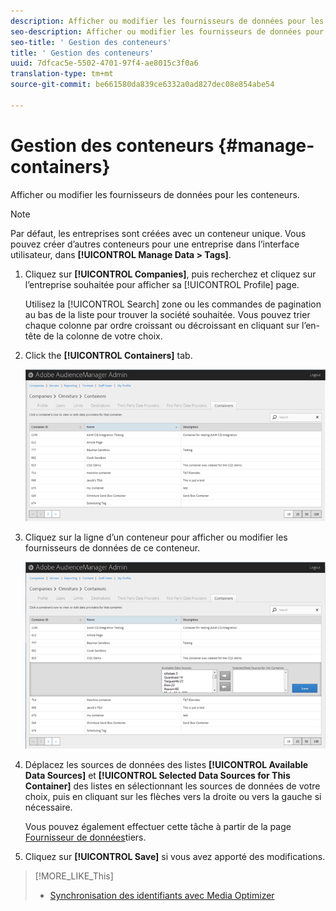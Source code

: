 ```yaml
---
description: Afficher ou modifier les fournisseurs de données pour les conteneurs.
seo-description: Afficher ou modifier les fournisseurs de données pour les conteneurs.
seo-title: ' Gestion des conteneurs'
title: ' Gestion des conteneurs'
uuid: 7dfcac5e-5502-4701-97f4-ae8015c3f0a6
translation-type: tm+mt
source-git-commit: be661580da839ce6332a0ad827dec08e854abe54

---
```



# Gestion des conteneurs {#manage-containers}

Afficher ou modifier les fournisseurs de données pour les conteneurs.

<!-- t_containers.xml -->

>[!NOTE]
>
>Par défaut, les entreprises sont créées avec un conteneur unique. Vous pouvez créer d’autres conteneurs pour une entreprise dans l’interface utilisateur, dans **[!UICONTROL Manage Data > Tags]**.

1. Cliquez sur **[!UICONTROL Companies]**, puis recherchez et cliquez sur l’entreprise souhaitée pour afficher sa [!UICONTROL Profile] page.

   Utilisez la [!UICONTROL Search] zone ou les commandes de pagination au bas de la liste pour trouver la société souhaitée. Vous pouvez trier chaque colonne par ordre croissant ou décroissant en cliquant sur l’en-tête de la colonne de votre choix.

1. Click the **[!UICONTROL Containers]** tab.

   ![](assets/containers.png)

1. Cliquez sur la ligne d’un conteneur pour afficher ou modifier les fournisseurs de données de ce conteneur.

   ![Résultat de l’étape](assets/containers_edit.png)

1. Déplacez les sources de données des listes **[!UICONTROL Available Data Sources]** et **[!UICONTROL Selected Data Sources for This Container]** des listes en sélectionnant les sources de données de votre choix, puis en cliquant sur les flèches vers la droite ou vers la gauche si nécessaire.

   Vous pouvez également effectuer cette tâche à partir de la page [Fournisseur de données](../companies/admin-third-party-providers.md#task_E942DD674D794BA6B8EFD52FD866E689)tiers.

1. Cliquez sur **[!UICONTROL Save]** si vous avez apporté des modifications.

>[!MORE_LIKE_This]
>
>* [Synchronisation des identifiants avec Media Optimizer](../companies/admin-amo-sync.md#concept_2B5537233DAA4860B3503B344F937D83)

